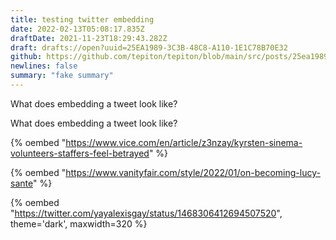 ```yaml
---
title: testing twitter embedding
date: 2022-02-13T05:08:17.835Z
draftDate: 2021-11-23T18:29:43.282Z
draft: drafts://open?uuid=25EA1989-3C3B-48C8-A110-1E1C78B70E32
github: https://github.com/tepiton/tepiton/blob/main/src/posts/25ea1989-3c3b-48c8-a110-1e1c78b70e32.md
newlines: false
summary: "fake summary"
---
```

What does embedding a tweet look like?

What does embedding a tweet look like?

{% oembed "https://www.vice.com/en/article/z3nzay/kyrsten-sinema-volunteers-staffers-feel-betrayed" %}

<!-- excerpt -->

{% oembed "https://www.vanityfair.com/style/2022/01/on-becoming-lucy-sante" %}

{% oembed "https://twitter.com/yayalexisgay/status/1468306412694507520", theme='dark', maxwidth=320 %}
